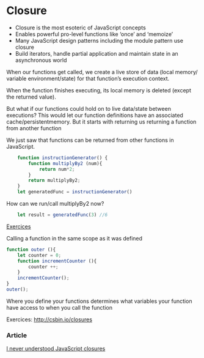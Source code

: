 # Closure

- Closure is the most esoteric of JavaScript concepts
- Enables powerful pro-level functions like ‘once’ and ‘memoize’
- Many JavaScript design patterns including the module pattern use closure
- Build iterators, handle partial application and maintain state in an asynchronous world

When our functions get called, we create a live store of data (local memory/ variable environment/state) for that function’s execution context.

When the function finishes executing, its local memory is deleted (except the returned value). 

But what if our functions could hold on to live data/state between executions?
This would let our function definitions have an associated cache/persistentmemory. But it starts with returning us returning a function from another function

We just saw that functions can be returned from other functions in JavaScript.

```js
    function instructionGenerator() {
        function multiplyBy2 (num){
            return num*2;
        }
        return multiplyBy2;
    }
    let generatedFunc = instructionGenerator()
```
How can we run/call multiplyBy2 now?

```js
    let result = generatedFunc(3) //6
```

[Exercices](http://csbin.io/closures) 

Calling a function in the same scope as it was defined

```js
function outer (){
    let counter = 0;
    function incrementCounter (){
        counter ++;
    }
    incrementCounter();
}
outer();
```
Where you define your functions determines what variables your function have access to when you call the function

Exercices: http://csbin.io/closures

### Article
[I never understood JavaScript closures](https://medium.com/dailyjs/i-never-understood-javascript-closures-9663703368e8)

